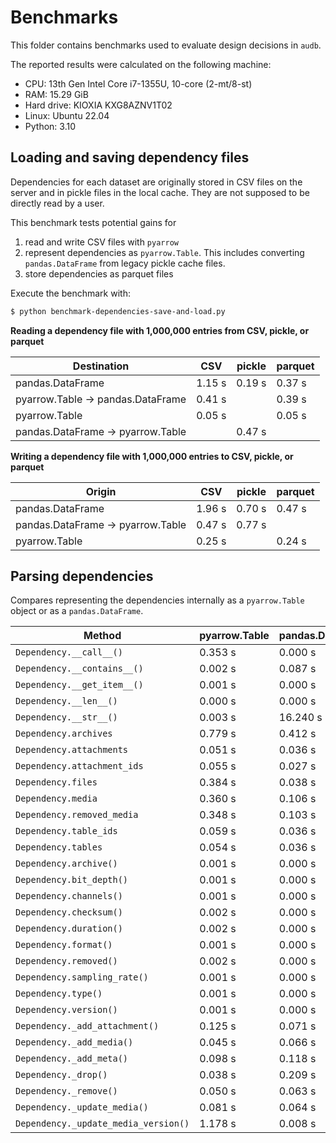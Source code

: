 # Benchmarks

This folder contains benchmarks
used to evaluate design decisions
in `audb`.

The reported results were calculated
on the following machine:

* CPU: 13th Gen Intel Core i7-1355U, 10-core (2-mt/8-st)
* RAM: 15.29 GiB
* Hard drive: KIOXIA KXG8AZNV1T02
* Linux: Ubuntu 22.04
* Python: 3.10


## Loading and saving dependency files

Dependencies for each dataset
are originally stored in CSV files
on the server
and in pickle files
in the local cache.
They are not supposed to be directly read
by a user.

This benchmark tests
potential gains for

1. read and write CSV files with `pyarrow`
2. represent dependencies as `pyarrow.Table`.
  This includes converting
  `pandas.DataFrame`
  from legacy pickle cache files.
3. store dependencies as parquet files

Execute the benchmark with:

```bash
$ python benchmark-dependencies-save-and-load.py
```

**Reading a dependency file
with 1,000,000 entries
from CSV, pickle, or parquet**

| Destination                       | CSV    | pickle | parquet |
| --------------------------------- | ------ | ------ | ------- |
| pandas.DataFrame                  | 1.15 s | 0.19 s | 0.37 s  |
| pyarrow.Table -> pandas.DataFrame | 0.41 s |        | 0.39 s  |
| pyarrow.Table                     | 0.05 s |        | 0.05 s  |
| pandas.DataFrame -> pyarrow.Table |        | 0.47 s |         |

**Writing a dependency file
with 1,000,000 entries
to CSV, pickle, or parquet**

| Origin                            | CSV    | pickle | parquet |
| --------------------------------- | ------ | ------ | ------- |
| pandas.DataFrame                  | 1.96 s | 0.70 s | 0.47 s  |
| pandas.DataFrame -> pyarrow.Table | 0.47 s | 0.77 s |         |
| pyarrow.Table                     | 0.25 s |        | 0.24 s  |


## Parsing dependencies

Compares representing the dependencies internally
as a `pyarrow.Table` object
or as a `pandas.DataFrame`.


| Method                               | pyarrow.Table | pandas.DataFrame |
| ------------------------------------ | ------------- | ---------------- |
| `Dependency.__call__()`              | 0.353 s       | 0.000 s          |
| `Dependency.__contains__()`          | 0.002 s       | 0.087 s          |
| `Dependency.__get_item__()`          | 0.001 s       | 0.000 s          |
| `Dependency.__len__()`               | 0.000 s       | 0.000 s          |
| `Dependency.__str__()`               | 0.003 s       | 16.240 s         |
| `Dependency.archives`                | 0.779 s       | 0.412 s          |
| `Dependency.attachments`             | 0.051 s       | 0.036 s          |
| `Dependency.attachment_ids`          | 0.055 s       | 0.027 s          |
| `Dependency.files`                   | 0.384 s       | 0.038 s          |
| `Dependency.media`                   | 0.360 s       | 0.106 s          |
| `Dependency.removed_media`           | 0.348 s       | 0.103 s          |
| `Dependency.table_ids`               | 0.059 s       | 0.036 s          |
| `Dependency.tables`                  | 0.054 s       | 0.036 s          |
| `Dependency.archive()`               | 0.001 s       | 0.000 s          |
| `Dependency.bit_depth()`             | 0.001 s       | 0.000 s          |
| `Dependency.channels()`              | 0.001 s       | 0.000 s          |
| `Dependency.checksum()`              | 0.002 s       | 0.000 s          |
| `Dependency.duration()`              | 0.002 s       | 0.000 s          |
| `Dependency.format()`                | 0.001 s       | 0.000 s          |
| `Dependency.removed()`               | 0.002 s       | 0.000 s          |
| `Dependency.sampling_rate()`         | 0.001 s       | 0.000 s          |
| `Dependency.type()`                  | 0.001 s       | 0.000 s          |
| `Dependency.version()`               | 0.001 s       | 0.000 s          |
| `Dependency._add_attachment()`       | 0.125 s       | 0.071 s          |
| `Dependency._add_media()`            | 0.045 s       | 0.066 s          |
| `Dependency._add_meta()`             | 0.098 s       | 0.118 s          |
| `Dependency._drop()`                 | 0.038 s       | 0.209 s          |
| `Dependency._remove()`               | 0.050 s       | 0.063 s          |
| `Dependency._update_media()`         | 0.081 s       | 0.064 s          |
| `Dependency._update_media_version()` | 1.178 s       | 0.008 s          |
